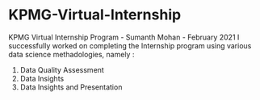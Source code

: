 # KPMG-Virtual-Internship

KPMG Virtual Internship Program - Sumanth Mohan - February 2021
I successfully worked on completing the Internship program using various data science methadologies, namely :

1) Data Quality Assessment
2) Data Insights
3) Data Insights and Presentation
